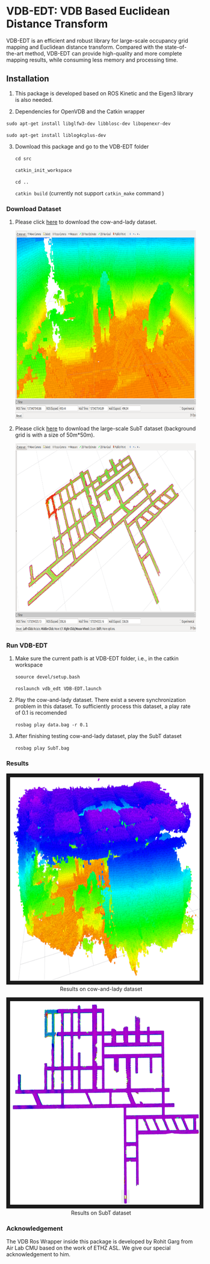 # VDB-EDT: VDB Based Euclidean Distance Transform

VDB-EDT is an efficient and robust library for large-scale occupancy grid mapping and Euclidean distance transform.  Compared with the state-of-the-art method, VDB-EDT can provide high-quality and more complete mapping results, while consuming less memory and processing time. 



## Installation

1.  This package is developed based on ROS Kinetic and the Eigen3 library is also needed.

2.  Dependencies for OpenVDB and the Catkin wrapper

   `sudo apt-get install libglfw3-dev libblosc-dev libopenexr-dev`

   `sudo apt-get install liblog4cplus-dev`

3. Download this package and go to the VDB-EDT folder

   `cd src`

   `catkin_init_workspace`

   `cd ..`

   `catkin build`    (currently not support `catkin_make` command )

### Download Dataset

1. Please click [here](http://robotics.ethz.ch/~asl-datasets/iros_2017_voxblox/data.bag) to download the cow-and-lady dataset.

     <p align="center">
       <img src="./src/asset/cow_vdb_cloud.png" width=900 height=500>
     </p>

2. Please click [here](https://mycuhk-my.sharepoint.com/:u:/g/personal/1155067732_link_cuhk_edu_hk/EfiG1KdwOJhBmikf4UDK4mUBmxY72u9surIum8sM1XBMIg?e=zNkECW) to download the large-scale SubT dataset (background grid is with a size of 50m*50m).

     <p align="center">
       <img src="./src/asset/subt.png" width=900 height=500>
     </p>

   

### Run VDB-EDT

1. Make sure the current path is at VDB-EDT folder, i.e., in the catkin workspace

   `soource devel/setup.bash`

   `roslaunch vdb_edt VDB-EDT.launch`

2. Play the cow-and-lady dataset. There exist a severe synchronization problem in this dataset. To sufficiently process this dataset, a play rate of 0.1 is recomended

   `rosbag play data.bag -r 0.1 ` 

3. After finishing testing cow-and-lady dataset,  play the SubT dataset

   `rosbag play SubT.bag`

### Results

  <p align="center">
  <a href="https://www.youtube.com/embed/kZpsKEkUgcY" target="cow and lady"><img src="./src/asset/cow_result.png"
  alt="cow and lady" width="960" height="540" border="10" /></a>
  Results on cow-and-lady dataset
  </p>
  <p align="center">
  <a href="https://www.youtube.com/embed/D6z6KO2A360" target="subt"><img src="./src/asset/subt_result.png"
  alt="subt" width="960" height="540" border="10" /></a>
  Results on SubT dataset
  </p>


### Acknowledgement

The VDB Ros Wrapper inside this package is developed by Rohit Garg from Air Lab CMU based on the work of ETHZ ASL. We give our special acknowledgement to him. 